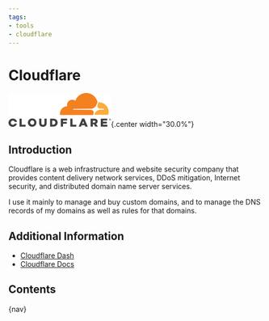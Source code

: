 ```yaml
---
tags:
- tools
- cloudflare
---
```


# Cloudflare

![](img/logo.svg){.center width="30.0%"}

## Introduction

Cloudflare is a web infrastructure and website security company that provides content delivery network services, DDoS mitigation, Internet security, and distributed domain name server services.

I use it mainly to manage and buy custom domains, and to manage the DNS records of my domains as well as rules for that domains.


## Additional Information

- [Cloudflare Dash](https://dash.cloudflare.com)
- [Cloudflare Docs](https://developers.cloudflare.com/)

## Contents

{nav}

